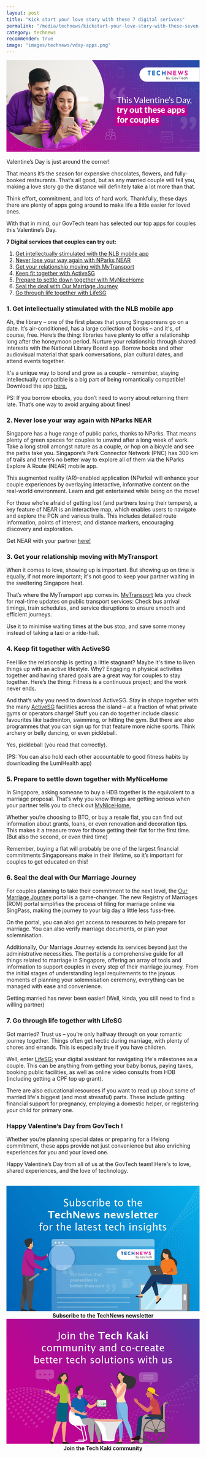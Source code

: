 ```yaml
---
layout: post
title: "Kick start your love story with these 7 digital serivces"
permalink: "/media/technews/kickstart-your-love-story-with-these-seven-digital-services"
category: technews
recommender: true
image: "images/technews/vday-apps.png"
---
```


![6 apps for couples](/images/technews/vday-apps.png)

Valentine’s Day is just around the corner! 

That means it’s the season for expensive chocolates, flowers, and fully-booked restaurants. That’s all good, but as any married couple will tell you, making a love story go the distance will definitely take a lot more than that. 

Think effort, commitment, and lots of hard work. Thankfully, these days there are plenty of apps going around to make life a little easier for loved ones. 

With that in mind, our GovTech team has selected our top apps for couples this Valentine’s Day.


**7 Digital services that couples can try out:**
1. [Get intellectually stimulated with the NLB mobile app](/media/technews/kickstart-your-love-story-with-these-seven-digital-services#1-get-intellectually-stimulated-with-the-nlb-mobile-app)
2. [Never lose your way again with NParks NEAR](/media/technews/kickstart-your-love-story-with-these-seven-digital-services#2-never-lose-your-way-again-with-nparks-near)
3. [Get your relationship moving with MyTransport](/media/technews/kickstart-your-love-story-with-these-seven-digital-services#3-get-your-relationshio-moving-with-mytransport)
4. [Keep fit together with ActiveSG](/media/technews/kickstart-your-love-story-with-these-seven-digital-services#4-keep-fit-together-with-activesg)
5. [Prepare to settle down together with MyNiceHome](/media/technews/kickstart-your-love-story-with-these-seven-digital-services#5-prepare-to-settle-down-with-mynicehome)
6. [Seal the deal with Our Marriage Journey](/media/technews/kickstart-your-love-story-with-these-seven-digital-services#6-seal-the-deal-with-our-marriage-journey)
7. [Go through life together with LifeSG](/media/technews/kickstart-your-love-story-with-these-seven-digital-services#7-go-through-life-together-with-lifesg)

### 1. Get intellectually stimulated with the NLB mobile app

Ah, the library – one of the first places that young Singaporeans go on a date. It’s air-conditioned, has a large collection of books – and it's, of course, free. Here’s the thing: libraries have plenty to offer a relationship long after the honeymoon period. Nurture your relationship through shared interests with the National Library Board app. Borrow books and other audiovisual material that spark conversations, plan cultural dates, and attend events together. 

It's a unique way to bond and grow as a couple – remember, staying intellectually compatible is a big part of being romantically compatible! Download the app [here.](https://mobileapp.nlb.gov.sg/) 

PS: If you borrow ebooks, you don’t need to worry about returning them late. That’s one way to avoid arguing about fines! 


### 2. Never lose your way again with NParks NEAR 

Singapore has a huge range of public parks, thanks to NParks. That means plenty of green spaces for couples to unwind after a long week of work. Take a long stroll amongst nature as a couple, or hop on a bicycle and see the paths take you.  Singapore’s Park Connector Network (PNC) has 300 km of trails and there’s no better way to explore all of them via the NParks Explore A Route (NEAR) mobile app.

This augmented reality (AR)-enabled application (NParks) will enhance your couple experiences by overlaying interactive, informative content on the real-world environment. Learn and get entertained while being on the move! 

For those who’re afraid of getting lost (and partners losing their tempers), a key feature of NEAR is an interactive map, which enables users to navigate and explore the PCN and various trails. This includes detailed route information, points of interest, and distance markers, encouraging discovery and exploration.

Get NEAR with your partner [here!](https://near.nparks.gov.sg/about) 

### 3. Get your relationship moving with MyTransport

When it comes to love, showing up is important. But showing up on time is equally, if not more important; it's not good to keep your partner waiting in the sweltering Singapore heat. 

That’s where the MyTransport app comes in. [MyTransport](https://www.lta.gov.sg/content/dam/ltagov/Home/PDF/MTM.pdf) lets you check for real-time updates on public transport services: Check bus arrival timings, train schedules, and service disruptions to ensure smooth and efficient journeys.

Use it to minimise waiting times at the bus stop, and save some money instead of taking a taxi or a ride-hail. 
 

### 4. Keep fit together with ActiveSG

Feel like the relationship is getting a little stagnant? Maybe it's time to liven things up with an active lifestyle. Why? Engaging in physical activities together and having shared goals are a great way for couples to stay together. Here’s the thing: Fitness is a continuous project; and the work never ends. 

And that’s why you need to download ActiveSG. Stay in shape together with the many [ActiveSG](https://www.activesgcircle.gov.sg/) facilities across the island – at a fraction of what private gyms or operators charge! 
Stuff you can do together include classic favourites like badminton, swimming, or hitting the gym.  But there are also programmes that you can sign up for that feature more niche sports. Think archery or belly dancing, or even pickleball. 

Yes, pickleball (you read that correctly). 

(PS: You can also hold each other accountable to good fitness habits by downloading the LumiHealth app)

### 5. Prepare to settle down together with MyNiceHome

In Singapore, asking someone to buy a HDB together is the equivalent to a marriage proposal. That’s why you know things are getting serious when your partner tells you to check out [MyNiceHome.](https://www.mynicehome.gov.sg/) 

Whether you’re choosing to BTO, or buy a resale flat, you can find out information about grants, loans, or even renovation and decoration tips. This makes it a treasure trove for those getting their flat for the first time. (But also the second, or even third time)

Remember, buying a flat will probably be one of the largest financial commitments Singaporeans make in their lifetime, so it’s important for couples to get educated on this! 

### 6. Seal the deal with Our Marriage Journey

For couples planning to take their commitment to the next level, the [Our Marriage Journey](https://www.marriage.gov.sg/) portal is a game-changer. The new Registry of Marriages (ROM) portal simplifies the process of filing for marriage online via SingPass, making the journey to your big day a little less fuss-free.

On the portal, you can also get access to resources to help prepare for marriage. You can also verify marriage documents, or plan your solemnisation.

Additionally, Our Marriage Journey extends its services beyond just the administrative necessities. The portal is a comprehensive guide for all things related to marriage in Singapore, offering an array of tools and information to support couples in every step of their marriage journey. From the initial stages of understanding legal requirements to the joyous moments of planning your solemnisation ceremony, everything can be managed with ease and convenience. 

Getting married has never been easier! (Well, kinda, you still need to find a willing partner)
 
### 7. Go through life together with LifeSG
Got married? Trust us – you’re only halfway through on your romantic journey together. Things often get hectic during marriage, with plenty of chores and errands. This is especially true if you have children. 

Well, enter [LifeSG:](https://www.life.gov.sg/?utm_source=google&utm_medium=search&utm_campaign=ACCSSAlwaysOn&gclid=Cj0KCQiAoKeuBhCoARIsAB4WxtcDQWzqOlUZkCWvmQ9MUs_CVq1JCOiUGtMGB0HCW-ELc8OR_Bc_qE8aAvVpEALw_wcB) your digital assistant for navigating life's milestones as a couple. This can be anything from getting your baby bonus, paying taxes, booking public facilities, as well as online video consults from HDB (including getting a CPF top up grant). 

There are also educational resources if you want to read up about some of married life's biggest (and most stressful) parts. These include getting financial support for pregnancy, employing a domestic helper, or registering your child for primary one.

### Happy Valentine’s Day from GovTech !
Whether you’re planning special dates or preparing for a lifelong commitment, these apps provide not just convenience but also enriching experiences for you and your loved one.

Happy Valentine’s Day from all of us at the GovTech team! Here's to love, shared experiences, and the love of technology. 





<br>

<div class="row">
  <div class="col" style="text-align: center">
    <a href="https://go.gov.sg/tnblog-to-tnsub" target="_blank">	 	    
      <img src="/images/technews/TN_footer.png" alt="Subscribe to the TechNews newsletter" /></a>
    <figcaption><b>Subscribe to the TechNews newsletter</b></figcaption>
  </div>

  <div class="col" style="text-align: center">
    <a href="https://go.gov.sg/tnblog-to-tkcommunity" target="_blank">		  
      <img src="/images/technews/TK_footer.png" alt="Join the Tech Kaki community" /></a>
    <figcaption><b>Join the Tech Kaki community</b></figcaption>
  </div>
